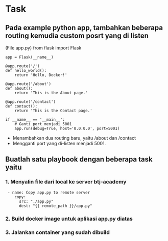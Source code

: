 # Task

## Pada example python app, tambahkan beberapa routing kemudia custom posrt yang di listen
  (File app.py)
    from flask import Flask

    app = Flask(__name__)
    
    @app.route('/')
    def hello_world():
        return 'Hello, Docker!'
    
    @app.route('/about')
    def about():
        return 'This is the About page.'
    
    @app.route('/contact')
    def contact():
        return 'This is the Contact page.'
    
    if __name__ == '__main__':
        # Ganti port menjadi 5001
        app.run(debug=True, host='0.0.0.0', port=5001)


- Menambahkan dua routing baru, yaitu /about dan /contact
- Mengganti port yang di-listen menjadi 5001.


## Buatlah satu playbook dengan beberapa task yaitu
### 1. Menyalin file dari local ke server btj-academy
     - name: Copy app.py to remote server
        copy:
          src: "./app.py"
          dest: "{{ remote_path }}/app.py"

### 2. Build docker image untuk aplikasi app.py diatas
### 3. Jalankan container yang sudah dibuild


